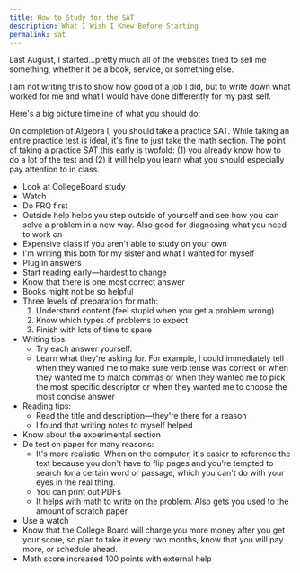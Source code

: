```yaml
---
title: How to Study for the SAT
description: What I Wish I Knew Before Starting
permalink: sat
---
```

Last August, I started...pretty much all of the websites tried to sell me something, whether it be a book, service, or something else.

I am not writing this to show how good of a job I did, but to write down what worked for me and what I would have done differently for my past self.

Here's a big picture timeline of what you should do:

On completion of Algebra I, you should take a practice SAT. While taking an entire practice test is ideal, it's fine to just take the math section. The point of taking a practice SAT this early is twofold: (1) you already know how to do a lot of the test and (2) it will help you learn what you should especially pay attention to in class.

- Look at CollegeBoard study
- Watch
- Do FRQ first
- Outside help helps you step outside of yourself and see how you can solve a problem in a new way. Also good for diagnosing what you need to work on
- Expensive class if you aren't able to study on your own
- I'm writing this both for my sister and what I wanted for myself
- Plug in answers
- Start reading early—hardest to change
- Know that there is one most correct answer
- Books might not be so helpful
- Three levels of preparation for math:
    1. Understand content (feel stupid when you get a problem wrong)
    2. Know which types of problems to expect
    3. Finish with lots of time to spare
- Writing tips:
    - Try each answer yourself.
    - Learn what they're asking for. For example, I could immediately tell when they wanted me to make sure verb tense was correct or when they wanted me to match commas or when they wanted me to pick the most specific descriptor or when they wanted me to choose the most concise answer
- Reading tips:
    - Read the title and description—they're there for a reason
    - I found that writing notes to myself helped
- Know about the experimental section
- Do test on paper for many reasons:
    - It's more realistic. When on the computer, it's easier to reference the text because you don't have to flip pages and you're tempted to search for a certain word or passage, which you can't do with your eyes in the real thing.
    - You can print out PDFs
    - It helps with math to write on the problem. Also gets you used to the amount of scratch paper
- Use a watch
- Know that the College Board will charge you more money after you get your score, so plan to take it every two months, know that you will pay more, or schedule ahead.
- Math score increased 100 points with external help

